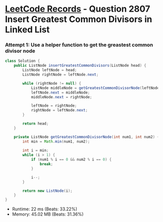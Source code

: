 # [LeetCode Records](../../README.md) - Question 2807 Insert Greatest Common Divisors in Linked List

### Attempt 1: Use a helper function to get the greastest common divisor node
```java
class Solution {
    public ListNode insertGreatestCommonDivisors(ListNode head) {
        ListNode leftNode = head;
        ListNode rightNode = leftNode.next;

        while (rightNode != null) {
            ListNode middleNode = getGreatestCommonDivisorNode(leftNode.val, rightNode.val);
            leftNode.next = middleNode;
            middleNode.next = rightNode;

            leftNode = rightNode;
            rightNode = leftNode.next;
        }

        return head;
    }

    private ListNode getGreatestCommonDivisorNode(int num1, int num2) {
        int min = Math.min(num1, num2);
        
        int i = min;
        while (i > 1) {
            if (num1 % i == 0 && num2 % i == 0) {
                break;
            }

            i--;
        }

        return new ListNode(i);
    }
}
```
- Runtime: 22 ms (Beats: 33.22%)
- Memory: 45.02 MB (Beats: 31.36%)

<br>
